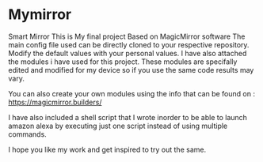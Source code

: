 # Mymirror
Smart Mirror
This is My final project Based on MagicMirror software
The main config file used can be directly cloned to your respective repository.
Modify the default values with your personal values.
I have also attached the modules i have used for this project. These modules are specifally edited and modified for my device so if you
use the same code results may vary.

You can also create your own modules using the info that can be found on : https://magicmirror.builders/

I have also included a shell script that I wrote inorder to be able to launch amazon alexa by executing just one script instead of using multiple commands.



I hope you like my work and get inspired to try out the same.
